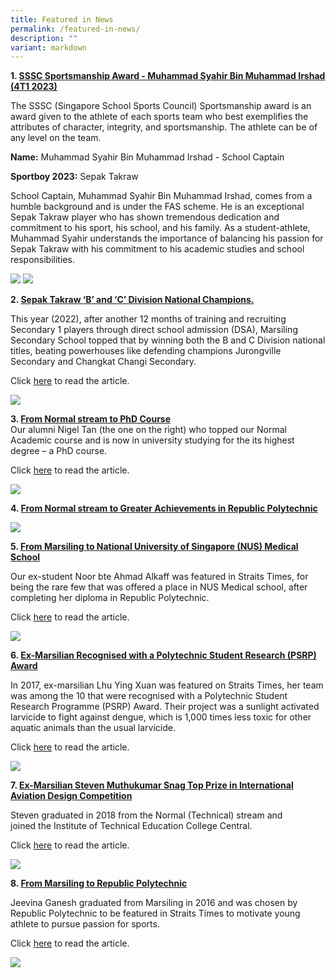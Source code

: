 ```yaml
---
title: Featured in News
permalink: /featured-in-news/
description: ""
variant: markdown
---
```

**1\. <u> SSSC Sportsmanship Award - Muhammad Syahir Bin Muhammad Irshad (4T1 2023)</u>**  

The SSSC (Singapore School Sports Council) Sportsmanship award is&nbsp;an award given to the athlete of each sports team who best exemplifies the attributes of character, integrity, and sportsmanship. The athlete can be of any level on the team.


**Name:** Muhammad Syahir Bin Muhammad Irshad - School Captain

**Sportboy 2023:** Sepak Takraw


School Captain, Muhammad Syahir Bin Muhammad Irshad, comes from a humble background and is under the FAS scheme. He is an exceptional Sepak Takraw player who has shown tremendous dedication and commitment to his sport, his school, and his family. As a student-athlete, Muhammad Syahir understands the importance of balancing his passion for Sepak Takraw with his commitment to his academic studies and school responsibilities.

![](/images/Syahir_Sportsboy_Edited.jpg)
![](/images/Syahir_Sportsboy_2.jpg)
<br>

**2\. <u>Sepak Takraw ‘B’ and ‘C’ Division National Champions.</u>**  

	
This year (2022), after another 12 months of training and recruiting Secondary 1 players through direct school admission (DSA), Marsiling Secondary School topped that by winning both the B and C Division national titles, beating powerhouses like defending champions Jurongville Secondary and Changkat Changi Secondary.

Click&nbsp;[here](/files/School-sports_-How-Marsiling-Secondary-became-sepak-takraw-kings-_-The-Straits-Times.pdf)&nbsp;to read the article.

![](/images/sepak.jpeg)
	
**3\. <u>From Normal stream to PhD Course</u>**  
Our alumni Nigel Tan (the one on the right) who topped our Normal Academic course and is now in university studying for the its highest degree – a PhD course.&nbsp;

Click&nbsp;[here](https://www.straitstimes.com/singapore/education/from-normal-stream-to-phd-course)&nbsp;to read the article.

![](/images/Nigel-PhD-1024x957.jpeg)

**4\. <u>From Normal stream to Greater Achievements in Republic Polytechnic</u>**

![](/images/LKY-award.jpeg)

**5\. <u>From Marsiling to National University of Singapore (NUS) Medical School</u>**

Our ex-student Noor bte Ahmad Alkaff was featured in Straits Times, for being the rare few that was offered a place in NUS Medical school, after completing her diploma in Republic Polytechnic. &nbsp;

Click&nbsp;[here](https://www.asiaone.com/singapore/polytechnic-duo-line-become-doctors)&nbsp;to read the article.

![](/images/NUS-medical-school-1024x577.jpeg)

**6\. <u>Ex-Marsilian Recognised with a Polytechnic Student Research (PSRP) Award</u>**

In 2017, ex-marsilian Lhu Ying Xuan was featured on Straits Times, her team was among the 10 that were recognised with a Polytechnic Student Research Programme (PSRP) Award. Their project was a sunlight activated larvicide to fight against dengue, which is 1,000 times less toxic for other aquatic animals than the usual larvicide.

Click&nbsp;[here](https://www.straitstimes.com/singapore/education/poly-students-win-recognition-for-rd-breakthroughs)&nbsp;to read the article.

![](/images/12.jpeg)

**7\. <u>Ex-Marsilian Steven Muthukumar Snag Top Prize in International Aviation Design Competition</u>**

Steven graduated in 2018 from the Normal (Technical) stream and joined&nbsp;the Institute of Technical Education College Central.&nbsp;

Click&nbsp;[here](https://www.straitstimes.com/singapore/transport/ite-students-snag-top-prize-in-international-aviation-design-competition)&nbsp;to read the article.

![](/images/1-13.jpeg)

**8\. <u>From Marsiling to Republic Polytechnic</u>**

Jeevina Ganesh graduated from Marsiling in 2016 and was chosen by Republic Polytechnic to be featured in Straits Times to motivate young athlete to pursue passion for sports.

Click&nbsp;[here](https://www.straitstimes.com/singapore/education/young-athlete-on-track-to-pursue-passion-for-sports)&nbsp;to read the article.

![](/images/Jeevina-online-1024x721.jpeg)